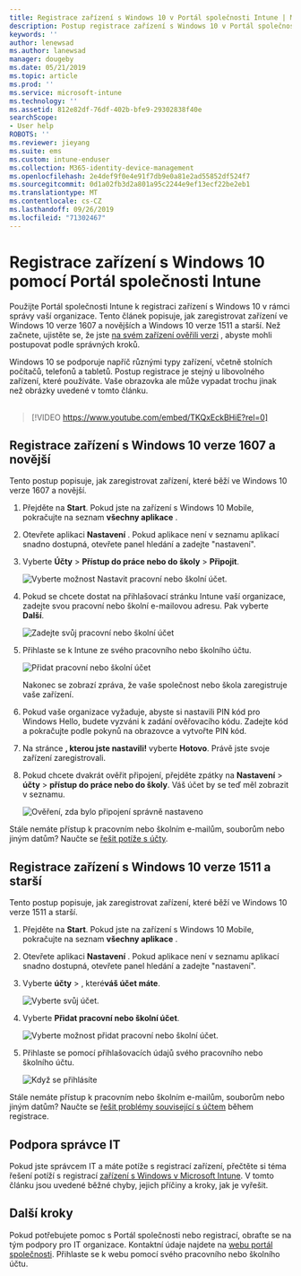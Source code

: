 ```yaml
---
title: Registrace zařízení s Windows 10 v Portál společnosti Intune | Microsoft Docs
description: Postup registrace zařízení s Windows 10 v Portál společnosti Intune
keywords: ''
author: lenewsad
ms.author: lanewsad
manager: dougeby
ms.date: 05/21/2019
ms.topic: article
ms.prod: ''
ms.service: microsoft-intune
ms.technology: ''
ms.assetid: 812e82df-76df-402b-bfe9-29302838f40e
searchScope:
- User help
ROBOTS: ''
ms.reviewer: jieyang
ms.suite: ems
ms.custom: intune-enduser
ms.collection: M365-identity-device-management
ms.openlocfilehash: 2e4def9f0e4e91f7db9e0a81e2ad55852df524f7
ms.sourcegitcommit: 0d1a02fb3d2a801a95c2244e9ef13ecf22be2eb1
ms.translationtype: MT
ms.contentlocale: cs-CZ
ms.lasthandoff: 09/26/2019
ms.locfileid: "71302467"
---
```

# <a name="enroll-windows-10-devices-with-intune-company-portal"></a>Registrace zařízení s Windows 10 pomocí Portál společnosti Intune

Použijte Portál společnosti Intune k registraci zařízení s Windows 10 v rámci správy vaší organizace. Tento článek popisuje, jak zaregistrovat zařízení ve Windows 10 verze 1607 a novějších a Windows 10 verze 1511 a starší. Než začnete, ujistěte se, že jste [na svém zařízení ověřili verzi](windows-enrollment-company-portal.md#find-windows-10-version-number) , abyste mohli postupovat podle správných kroků.  

Windows 10 se podporuje napříč různými typy zařízení, včetně stolních počítačů, telefonů a tabletů. Postup registrace je stejný u libovolného zařízení, které používáte. Vaše obrazovka ale může vypadat trochu jinak než obrázky uvedené v tomto článku.  
</br>
> [!VIDEO https://www.youtube.com/embed/TKQxEckBHiE?rel=0]

## <a name="enroll-windows-10-version-1607-and-later-device"></a>Registrace zařízení s Windows 10 verze 1607 a novější 
Tento postup popisuje, jak zaregistrovat zařízení, které běží ve Windows 10 verze 1607 a novější.  

1. Přejděte na **Start**. Pokud jste na zařízení s Windows 10 Mobile, pokračujte na seznam **všechny aplikace** .

2. Otevřete aplikaci **Nastavení** . Pokud aplikace není v seznamu aplikací snadno dostupná, otevřete panel hledání a zadejte "nastavení".

3. Vyberte **Účty** > **Přístup do práce nebo do školy** > **Připojit**.  


    ![Vyberte možnost Nastavit pracovní nebo školní účet.](./media/w10-enroll-rs1-connect-to-work-or-school.png)  

4. Pokud se chcete dostat na přihlašovací stránku Intune vaší organizace, zadejte svou pracovní nebo školní e-mailovou adresu. Pak vyberte **Další**.  


   ![Zadejte svůj pracovní nebo školní účet](./media/w10-enroll-rs1-set-up-work-or-school-account.png)  

5. Přihlaste se k Intune ze svého pracovního nebo školního účtu.  


    ![Přidat pracovní nebo školní účet](./media/w10-enroll-rs1-enter-your-credentials.png)  

    Nakonec se zobrazí zpráva, že vaše společnost nebo škola zaregistruje vaše zařízení.

6. Pokud vaše organizace vyžaduje, abyste si nastavili PIN kód pro Windows Hello, budete vyzváni k zadání ověřovacího kódu. Zadejte kód a pokračujte podle pokynů na obrazovce a vytvořte PIN kód.  

7. Na stránce **, kterou jste nastavili!** vyberte **Hotovo**. Právě jste svoje zařízení zaregistrovali.  

8. Pokud chcete dvakrát ověřit připojení, přejděte zpátky na **Nastavení** > **účty** > **přístup do práce nebo do školy**.  Váš účet by se teď měl zobrazit v seznamu.  


    ![Ověření, zda bylo připojení správně nastaveno](./media/w10-enroll-rs1-validate-successful-enrollment.png)  

Stále nemáte přístup k pracovním nebo školním e-mailům, souborům nebo jiným datům? Naučte se [řešit potíže s účty](troubleshoot-your-windows-10-device-windows.md#troubleshooting-steps-to-follow-if-you-see-access-work-or-school).  

## <a name="enroll-windows-10-version-1511-and-earlier-device"></a>Registrace zařízení s Windows 10 verze 1511 a starší  
Tento postup popisuje, jak zaregistrovat zařízení, které běží ve Windows 10 verze 1511 a starší.  

1. Přejděte na **Start**. Pokud jste na zařízení s Windows 10 Mobile, pokračujte na seznam **všechny aplikace** .

2. Otevřete aplikaci **Nastavení** . Pokud aplikace není v seznamu aplikací snadno dostupná, otevřete panel hledání a zadejte "nastavení".

3. Vyberte **účty** > , které**váš účet máte**.  


    ![Vyberte svůj účet.](./media/W10-enroll-2-accounts-your-account.png)  

5. Vyberte **Přidat pracovní nebo školní účet**.  


    ![Vyberte možnost přidat pracovní nebo školní účet.](./media/w10-enroll-3-add-work-school-acct.png)  

6. Přihlaste se pomocí přihlašovacích údajů svého pracovního nebo školního účtu.  


    ![Když se přihlásíte](./media/W10-enroll-4-sign-in.png)  

Stále nemáte přístup k pracovním nebo školním e-mailům, souborům nebo jiným datům? Naučte se [řešit problémy související s účtem](troubleshoot-your-windows-10-device-windows.md#troubleshooting-steps-to-follow-if-you-see-your-account) během registrace.  

## <a name="it-administrator-support"></a>Podpora správce IT   

Pokud jste správcem IT a máte potíže s registrací zařízení, přečtěte si téma řešení potíží s registrací [zařízení s Windows v Microsoft Intune](https://support.microsoft.com/help/4469913). V tomto článku jsou uvedené běžné chyby, jejich příčiny a kroky, jak je vyřešit. 

## <a name="next-steps"></a>Další kroky  
Pokud potřebujete pomoc s Portál společnosti nebo registrací, obraťte se na tým podpory pro IT organizace. Kontaktní údaje najdete na [webu portál společnosti](https://go.microsoft.com/fwlink/?linkid=2010980). Přihlaste se k webu pomocí svého pracovního nebo školního účtu.  

 

